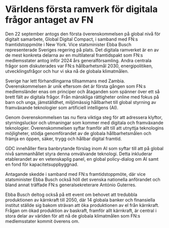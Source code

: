 # Världens första ramverk för digitala frågor antaget av FN

Den 22 september antogs den första överenskommelsen på global nivå för digitalt samarbete, Global Digital Compact, i samband med FN:s framtidstoppmöte i New York. Vice statsminister Ebba Busch representerade Sveriges regering på plats. Det digitala ramverket är en av de mest konkreta delarna av en multilateral framtidspakt som FN:s medlemsstater antog inför 2024 års generalförsamling. Andra centrala frågor som diskuterades var FN:s hållbarhetsmål 2030, energipolitiken, utvecklingsfrågor och hur vi ska nå de globala klimatmålen.

Sverige har lett förhandlingarna tillsammans med Zambia. Överenskommelsen är unik eftersom det är första gången som FN:s medlemsländer enas om principer och åtaganden som spänner över ett så brett fält av digitala frågor. Från mänskliga rättigheter online med fokus på barn och unga, jämställdhet, miljömässig hållbarhet till global styrning av framväxande teknologier som artificiell intelligens (AI).

Genom överenskommelsen tas nu flera viktiga steg för att adressera klyftor, styrningsluckor och utmaningar som kommer med digitala och framväxande teknologier. Överenskommelsen syftar framför allt till att utnyttja teknologins möjligheter, stödja genomförandet av de globala hållbarhetsmålen och främja en öppen, säker, trygg och hållbar digital framtid.

GDC innehåller flera banbrytande förslag inom AI som syftar till att på global nivå sammanhållet styra denna omvälvande teknologi. Detta inkluderar etablerandet av en vetenskaplig panel, en global policy-dialog om AI samt en fond för kapacitetsuppbyggnad.

Antagande skedde i samband med FN:s framtidstoppmöte, där vice statsminister Ebba Busch också höll det svenska nationella anförandet och bland annat träffade FN:s generalsekreterare António Guterres.

Ebba Busch deltog också på ett event om behovet att tredubbla produktionen av kärnkraft till 2050, där 14 globala banker och finansiella institut ställde sig bakom strävan att öka produktionen av el från kärnkraft. Frågan om ökad produktion av baskraft, framför allt kärnkraft, är central i stora delar av världen för att nå de globala klimatmålen som FN:s medlemsstater kommit överens om.
